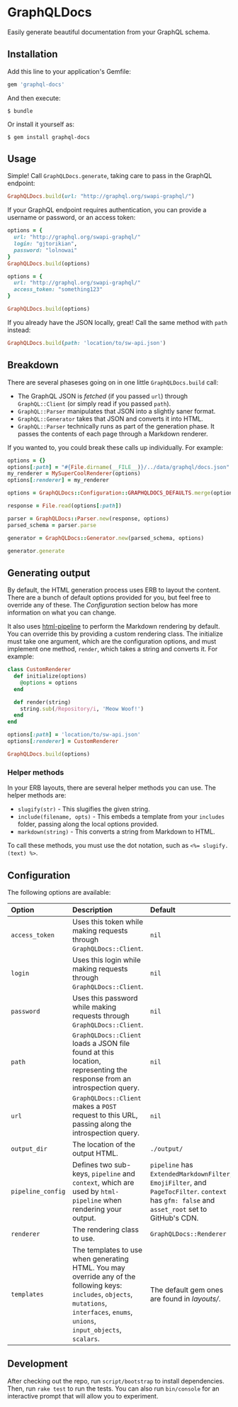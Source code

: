 # GraphQLDocs

Easily generate beautiful documentation from your GraphQL schema.

## Installation

Add this line to your application's Gemfile:

```ruby
gem 'graphql-docs'
```

And then execute:

    $ bundle

Or install it yourself as:

    $ gem install graphql-docs

## Usage

Simple! Call `GraphQLDocs.generate`, taking care to pass in the GraphQL endpoint:

``` ruby
GraphQLDocs.build(url: "http://graphql.org/swapi-graphql/")
```

If your GraphQL endpoint requires authentication, you can provide a username or password, or an access token:

``` ruby
options = {
  url: "http://graphql.org/swapi-graphql/"
  login: "gjtorikian",
  password: "lolnowai"
}
GraphQLDocs.build(options)

options = {
  url: "http://graphql.org/swapi-graphql/"
  access_token: "something123"
}

GraphQLDocs.build(options)
```

If you already have the JSON locally, great! Call the same method with `path` instead:

``` ruby
GraphQLDocs.build(path: 'location/to/sw-api.json')
```

## Breakdown

There are several phaseses going on in one little `GraphQLDocs.build` call:

* The GraphQL JSON is _fetched_ (if you passed `url`) through `GraphQL::Client` (or simply read if you passed `path`).
* `GraphQL::Parser` manipulates that JSON into a slightly saner format.
* `GraphQL::Generator` takes that JSON and converts it into HTML.
* `GraphQL::Parser` technically runs as part of the generation phase. It passes the contents of each page through a Markdown renderer.

If you wanted to, you could break these calls up individually. For example:

``` ruby
options = {}
options[:path] = "#{File.dirname(__FILE__)}/../data/graphql/docs.json"
my_renderer = MySuperCoolRenderer(options)
options[:renderer] = my_renderer

options = GraphQLDocs::Configuration::GRAPHQLDOCS_DEFAULTS.merge(options)

response = File.read(options[:path])

parser = GraphQLDocs::Parser.new(response, options)
parsed_schema = parser.parse

generator = GraphQLDocs::Generator.new(parsed_schema, options)

generator.generate
```

## Generating output

By default, the HTML generation process uses ERB to layout the content. There are a bunch of default options provided for you, but feel free to override any of these. The *Configuration* section below has more information on what you can change.

It also uses [html-pipeline](https://github.com/jch/html-pipeline) to perform the Markdown rendering by default. You can override this by providing a custom rendering class. The initialize must take one argument, which are the configuration options, and must implement one method, `render`, which takes a string and converts it. For example:

``` ruby
class CustomRenderer
  def initialize(options)
    @options = options
  end

  def render(string)
    string.sub(/Repository/i, 'Meow Woof!')
  end
end

options[:path] = 'location/to/sw-api.json'
options[:renderer] = CustomRenderer

GraphQLDocs.build(options)
```

### Helper methods

In your ERB layouts, there are several helper methods you can use. The helper methods are:

* `slugify(str)` - This slugifies the given string.
* `include(filename, opts)` - This embeds a template from your `includes` folder, passing along the local options provided.
* `markdown(string)` - This converts a string from Markdown to HTML.

To call these methods, you must use the dot notation, such as `<%= slugify.(text) %>`.

## Configuration

The following options are available:


| Option | Description | Default |
| :----- | :---------- | :------ |
| `access_token` | Uses this token while making requests through `GraphQLDocs::Client`. | `nil` |
| `login` | Uses this login while making requests through `GraphQLDocs::Client`. | `nil` |
| `password` | Uses this password while making requests through `GraphQLDocs::Client`. | `nil` |
| `path` | `GraphQLDocs::Client` loads a JSON file found at this location, representing the response from an introspection query. | `nil` |
| `url` | `GraphQLDocs::Client` makes a `POST` request to this URL, passing along the introspection query. | `nil` |
| `output_dir` | The location of the output HTML. | `./output/` |
| `pipeline_config` | Defines two sub-keys, `pipeline` and `context`, which are used by `html-pipeline` when rendering your output. | `pipeline` has `ExtendedMarkdownFilter`, `EmojiFilter`, and `PageTocFilter`. `context` has `gfm: false` and `asset_root` set to GitHub's CDN. |
| `renderer` | The rendering class to use. | `GraphQLDocs::Renderer`
| `templates` | The templates to use when generating HTML. You may override any of the following keys: `includes`, `objects`, `mutations`, `interfaces`, `enums`, `unions`, `input_objects`, `scalars`. | The default gem ones are found in _layouts/_.

## Development

After checking out the repo, run `script/bootstrap` to install dependencies. Then, run `rake test` to run the tests. You can also run `bin/console` for an interactive prompt that will allow you to experiment.

